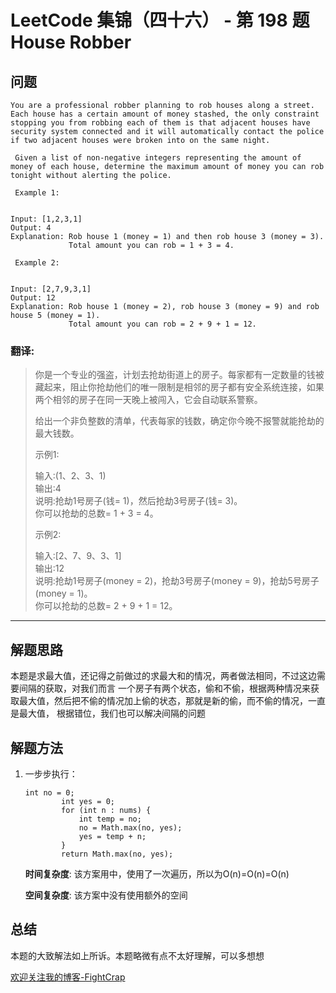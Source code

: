 # LeetCode 集锦（四十六） - 第 198 题 House Robber

## 问题

```
You are a professional robber planning to rob houses along a street. Each house has a certain amount of money stashed, the only constraint stopping you from robbing each of them is that adjacent houses have security system connected and it will automatically contact the police if two adjacent houses were broken into on the same night. 

 Given a list of non-negative integers representing the amount of money of each house, determine the maximum amount of money you can rob tonight without alerting the police. 

 Example 1: 


Input: [1,2,3,1]
Output: 4
Explanation: Rob house 1 (money = 1) and then rob house 3 (money = 3).
             Total amount you can rob = 1 + 3 = 4. 

 Example 2: 


Input: [2,7,9,3,1]
Output: 12
Explanation: Rob house 1 (money = 2), rob house 3 (money = 9) and rob house 5 (money = 1).
             Total amount you can rob = 2 + 9 + 1 = 12.

```

### 翻译:
>你是一个专业的强盗，计划去抢劫街道上的房子。每家都有一定数量的钱被藏起来，阻止你抢劫他们的唯一限制是相邻的房子都有安全系统连接，如果两个相邻的房子在同一天晚上被闯入，它会自动联系警察。  
>
>给出一个非负整数的清单，代表每家的钱数，确定你今晚不报警就能抢劫的最大钱数。  
>
>示例1:  
>
>输入:(1、2、3、1)  
>输出:4  
>说明:抢劫1号房子(钱= 1)，然后抢劫3号房子(钱= 3)。  
>你可以抢劫的总数= 1 + 3 = 4。  
>
>示例2:  
>
>输入:[2、7、9、3、1]  
>输出:12  
>说明:抢劫1号房子(money = 2)，抢劫3号房子(money = 9)，抢劫5号房子(money = 1)。  
>你可以抢劫的总数= 2 + 9 + 1 = 12。  

---

## 解题思路

本题是求最大值，还记得之前做过的求最大和的情况，两者做法相同，不过这边需要间隔的获取，对我们而言
一个房子有两个状态，偷和不偷，根据两种情况来获取最大值，然后把不偷的情况加上偷的状态，那就是新的偷，而不偷的情况，一直是最大值，
根据错位，我们也可以解决间隔的问题

## 解题方法

1. 一步步执行：

   ```
   int no = 0;
           int yes = 0;
           for (int n : nums) {
               int temp = no;
               no = Math.max(no, yes);
               yes = temp + n;
           }
           return Math.max(no, yes);
   ```

   **时间复杂度**:
   该方案用中，使用了一次遍历，所以为O(n)=O(n)=O(n)

   **空间复杂度**:
   该方案中没有使用额外的空间

## 总结

本题的大致解法如上所诉。本题略微有点不太好理解，可以多想想

[欢迎关注我的博客-FightCrap](https://fightcrap.github.io/)
